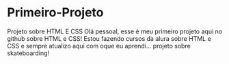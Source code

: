 # Primeiro-Projeto
Projeto sobre HTML E CSS 
Olá pessoal, esse é meu primeiro projeto aqui no github sobre HTML e CSS!
Estou fazendo cursos da alura sobre HTML e CSS e sempre atualizo aqui com oque eu aprendi...
projeto sobre skateboarding!
